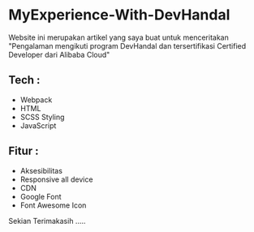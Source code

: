 # MyExperience-With-DevHandal
Website ini merupakan artikel yang saya buat untuk menceritakan "Pengalaman mengikuti program DevHandal dan tersertifikasi Certified Developer dari Alibaba Cloud"

## Tech :
- Webpack
- HTML
- SCSS Styling
- JavaScript

## Fitur :
- Aksesibilitas
- Responsive all device
- CDN
- Google Font
- Font Awesome Icon

Sekian Terimakasih .....
